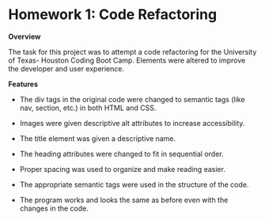 # Homework 1: Code Refactoring 

**Overview**  

The task for this project was to attempt a code refactoring for the University of Texas- Houston Coding Boot Camp. Elements were altered to improve the developer and user experience.  

**Features** 

* The div tags in the original code were changed to semantic tags (like nav, section, etc.) in both HTML and CSS.   

* Images were given descriptive alt attributes to increase accessibility.   

* The title element was given a descriptive name.  

* The heading attributes were changed to fit in sequential order.   

* Proper spacing was used to organize and make reading easier.   

* The appropriate semantic tags were used in the structure of the code.   

* The program works and looks the same as before even with the changes in the code. 
